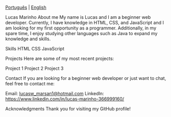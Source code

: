 [Português](README.md) | [English](README-en.md)



Lucas Marinho
About me
My name is Lucas and I am a beginner web developer. Currently, I have knowledge in HTML, CSS, and JavaScript and I am looking for my first opportunity as a programmer. Additionally, in my spare time, I enjoy studying other languages such as Java to expand my knowledge and skills.

Skills
HTML
CSS
JavaScript

Projects
Here are some of my most recent projects:

Project 1
Project 2
Project 3

Contact
If you are looking for a beginner web developer or just want to chat, feel free to contact me:

Email: lucasw_marsan1@hotmail.com
LinkedIn: https://www.linkedin.com/in/lucas-marinho-366999160/

Acknowledgments
Thank you for visiting my GitHub profile!
